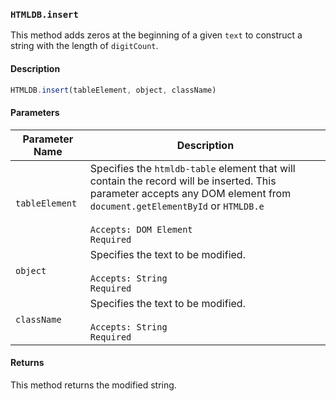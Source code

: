 ### `HTMLDB.insert`

This method adds zeros at the beginning of a given `text` to construct a string with the length of `digitCount`.

#### Description

```javascript
HTMLDB.insert(tableElement, object, className)
```

#### Parameters

| Parameter Name             | Description                               |
| -------------------------- | ----------------------------------------- |
| `tableElement` | Specifies the `htmldb-table` element that will contain the record will be inserted. This parameter accepts any DOM element from `document.getElementById` or `HTMLDB.e`<br><br>`Accepts: DOM Element`<br>`Required` |
| `object` | Specifies the text to be modified.<br><br>`Accepts: String`<br>`Required` |
| `className` | Specifies the text to be modified.<br><br>`Accepts: String`<br>`Required` |

#### Returns

This method returns the modified string.